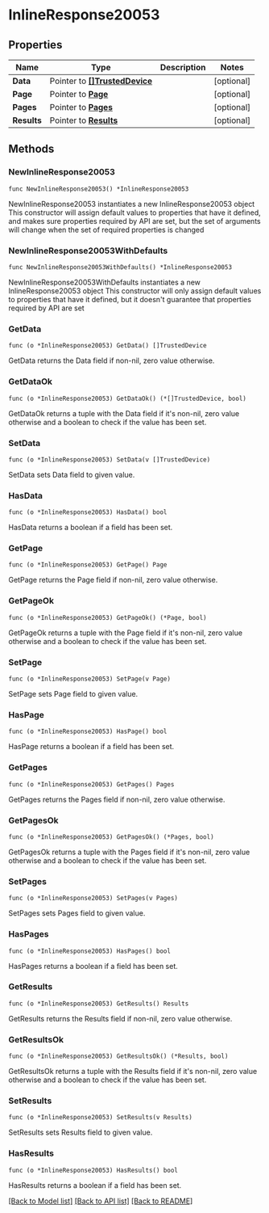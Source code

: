 # InlineResponse20053

## Properties

Name | Type | Description | Notes
------------ | ------------- | ------------- | -------------
**Data** | Pointer to [**[]TrustedDevice**](TrustedDevice.md) |  | [optional] 
**Page** | Pointer to [**Page**](Page.md) |  | [optional] 
**Pages** | Pointer to [**Pages**](Pages.md) |  | [optional] 
**Results** | Pointer to [**Results**](Results.md) |  | [optional] 

## Methods

### NewInlineResponse20053

`func NewInlineResponse20053() *InlineResponse20053`

NewInlineResponse20053 instantiates a new InlineResponse20053 object
This constructor will assign default values to properties that have it defined,
and makes sure properties required by API are set, but the set of arguments
will change when the set of required properties is changed

### NewInlineResponse20053WithDefaults

`func NewInlineResponse20053WithDefaults() *InlineResponse20053`

NewInlineResponse20053WithDefaults instantiates a new InlineResponse20053 object
This constructor will only assign default values to properties that have it defined,
but it doesn't guarantee that properties required by API are set

### GetData

`func (o *InlineResponse20053) GetData() []TrustedDevice`

GetData returns the Data field if non-nil, zero value otherwise.

### GetDataOk

`func (o *InlineResponse20053) GetDataOk() (*[]TrustedDevice, bool)`

GetDataOk returns a tuple with the Data field if it's non-nil, zero value otherwise
and a boolean to check if the value has been set.

### SetData

`func (o *InlineResponse20053) SetData(v []TrustedDevice)`

SetData sets Data field to given value.

### HasData

`func (o *InlineResponse20053) HasData() bool`

HasData returns a boolean if a field has been set.

### GetPage

`func (o *InlineResponse20053) GetPage() Page`

GetPage returns the Page field if non-nil, zero value otherwise.

### GetPageOk

`func (o *InlineResponse20053) GetPageOk() (*Page, bool)`

GetPageOk returns a tuple with the Page field if it's non-nil, zero value otherwise
and a boolean to check if the value has been set.

### SetPage

`func (o *InlineResponse20053) SetPage(v Page)`

SetPage sets Page field to given value.

### HasPage

`func (o *InlineResponse20053) HasPage() bool`

HasPage returns a boolean if a field has been set.

### GetPages

`func (o *InlineResponse20053) GetPages() Pages`

GetPages returns the Pages field if non-nil, zero value otherwise.

### GetPagesOk

`func (o *InlineResponse20053) GetPagesOk() (*Pages, bool)`

GetPagesOk returns a tuple with the Pages field if it's non-nil, zero value otherwise
and a boolean to check if the value has been set.

### SetPages

`func (o *InlineResponse20053) SetPages(v Pages)`

SetPages sets Pages field to given value.

### HasPages

`func (o *InlineResponse20053) HasPages() bool`

HasPages returns a boolean if a field has been set.

### GetResults

`func (o *InlineResponse20053) GetResults() Results`

GetResults returns the Results field if non-nil, zero value otherwise.

### GetResultsOk

`func (o *InlineResponse20053) GetResultsOk() (*Results, bool)`

GetResultsOk returns a tuple with the Results field if it's non-nil, zero value otherwise
and a boolean to check if the value has been set.

### SetResults

`func (o *InlineResponse20053) SetResults(v Results)`

SetResults sets Results field to given value.

### HasResults

`func (o *InlineResponse20053) HasResults() bool`

HasResults returns a boolean if a field has been set.


[[Back to Model list]](../README.md#documentation-for-models) [[Back to API list]](../README.md#documentation-for-api-endpoints) [[Back to README]](../README.md)


